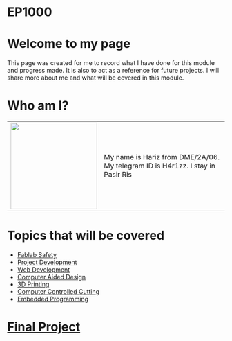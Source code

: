 # EP1000
# Welcome to my page
This page was created for me to record what I have done for this module and progress made. It is also to act as a reference for future projects. I will share more about me and what will be covered in this module.
# Who am I?

|        |                                                 |
|--------|:------------------------------------------------|
| <img src="/EP1000/images/profilepic.jpg" style="width:200px;height:200px;">  | 	My name is Hariz from DME/2A/06.<br>My telegram ID is H4r1zz. I stay in Pasir Ris |

# Topics that will be covered
- [Fablab Safety](fablab_safety.md)
- [Project Development](project_development.md)
- [Web Development](web_development.md)
- [Computer Aided Design](cad.md)
- [3D Printing]()
- [Computer Controlled Cutting]()
- [Embedded Programming]()
# [Final Project]()
